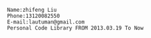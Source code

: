 				Name:zhifeng Liu
				Phone:13120082550
				E-mail:lautuman@gmail.com
				Personal Code Library FROM 2013.03.19 To Now

